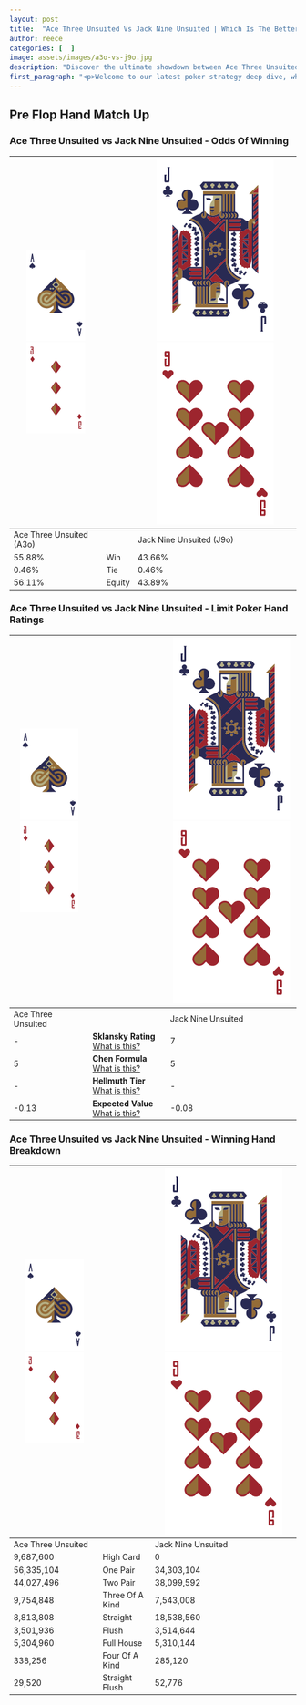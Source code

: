 ```yaml
---
layout: post
title:  "Ace Three Unsuited Vs Jack Nine Unsuited | Which Is The Better Hand In Poker? A Complete Guide"
author: reece
categories: [  ]
image: assets/images/a3o-vs-j9o.jpg
description: "Discover the ultimate showdown between Ace Three Unsuited and Jack Nine Unsuited in poker! Uncover the odds, strategies, and scenarios where one hand triumphs over the other. Get ready to up your poker game with this thrilling analysis."
first_paragraph: "<p>Welcome to our latest poker strategy deep dive, where we're pitting two distinct hands against each other in a high-stakes showdown: Ace Three Unsuited vs Jack Nine Unsuited.</p><p>In the dynamic world of poker, every decision counts, and knowing which hand holds the upper hand is key to your success at the table.</p><p>In this article, we'll dissect these two hands, explore the scenarios where one dominates the other, and equip you with the knowledge to make strategic choices that can tip the odds in your favor.</p><p>Get ready to unravel the intriguing dynamics of these poker hands and elevate your game to new heights.</p>"
---
```




[comment]: # (sp0)

## Pre Flop Hand Match Up

<div class="table hand-ratings" markdown="1"> 



### Ace Three Unsuited vs Jack Nine Unsuited - Odds Of Winning


    
| ![image info](assets/images/hand1/A.png) ![image info](assets/images/hand1/3o.png) |  | ![image info](assets/images/hand2/J.png) ![image info](assets/images/hand2/9o.png) |
| -------- | -------- | -------- |
| Ace Three Unsuited (A3o) |  | Jack Nine Unsuited (J9o) |
| 55.88% | Win | 43.66% |
| 0.46% | Tie | 0.46% |
| 56.11% | Equity | 43.89% |




[comment]: # (sp1)



### Ace Three Unsuited vs Jack Nine Unsuited - Limit Poker Hand Ratings


    
| ![image info](assets/images/hand1/A.png) ![image info](assets/images/hand1/3o.png) |  | ![image info](assets/images/hand2/J.png) ![image info](assets/images/hand2/9o.png) |
| -------- | -------- | -------- |
| Ace Three Unsuited |  | Jack Nine Unsuited |
| - | **Sklansky Rating** [What is this?](/sklansky-rating-explained) | 7 |
| 5 | **Chen Formula** [What is this?](/chen-formula-explained) | 5 |
| - | **Hellmuth Tier** [What is this?](/Hellmuth-tier-explained) | - |
| -0.13 | **Expected Value** [What is this?](/expected-value-explained) | -0.08 |




[comment]: # (sp2)



### Ace Three Unsuited vs Jack Nine Unsuited - Winning Hand Breakdown


    
| ![image info](assets/images/hand1/A.png) ![image info](assets/images/hand1/3o.png) |  | ![image info](assets/images/hand2/J.png) ![image info](assets/images/hand2/9o.png) |
| -------- | -------- | -------- |
| Ace Three Unsuited |  | Jack Nine Unsuited |
| 9,687,600 | High Card | 0 |
| 56,335,104 | One Pair | 34,303,104 |
| 44,027,496 | Two Pair | 38,099,592 |
| 9,754,848 | Three Of A Kind | 7,543,008 |
| 8,813,808 | Straight | 18,538,560 |
| 3,501,936 | Flush | 3,514,644 |
| 5,304,960 | Full House | 5,310,144 |
| 338,256 | Four Of A Kind | 285,120 |
| 29,520 | Straight Flush | 52,776 |




[comment]: # (sp3)



</div>

[comment]: # (sp4)



[comment]: # (sp5)

